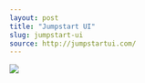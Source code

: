 ```yaml
---
layout: post
title: "Jumpstart UI"
slug: jumpstart-ui
source: http://jumpstartui.com/
---
```


<img src="{{ site.url }}/assets/img/screenshots/jumpstart-ui.jpg">
